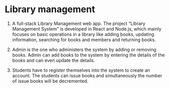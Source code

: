 # Library management 

1. A full-stack Library Management web app. The project “Library Management System” is developed in React and Node.js, which mainly focuses on basic operations in a library like adding books, updating information, searching for books and members and returning books.

2. Admin is the one who administers the system by adding or removing books. Admin can add books to the system by entering the details of the books and can even update the details. 

3. Students have to register themselves into the system to create an account. The students can issue books and simultaneously the number of issue books will be decremented.

